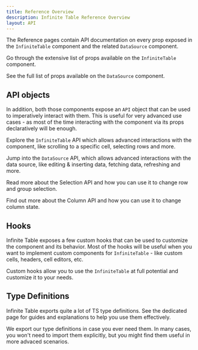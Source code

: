 ```yaml
---
title: Reference Overview
description: Infinite Table Reference Overview
layout: API
---
```


The Reference pages contain API documentation on every prop exposed in the `InfiniteTable` component and the related `DataSource` component.


<HeroCards>
<YouWillLearnCard title="Infinite Table Props" path="/docs/reference/infinite-table-props">

Go through the extensive list of props available on the `InfiniteTable` component.

</YouWillLearnCard>

<YouWillLearnCard title="DataSource Props" path="/docs/reference/datasource-props">

See the full list of props available on the `DataSource` component.

</YouWillLearnCard>

</HeroCards>

## API objects

In addition, both those components expose an `API` object that can be used to imperatively interact with them. This is useful for very advanced use cases - as most of the time interacting with the component via its props declaratively will be enough.

<HeroCards>
<YouWillLearnCard title="Infinite Table API" path="/docs/reference/api">

Explore the `InfiniteTable` API which allows advanced interactions with the component, like scrolling to a specific cell, selecting rows and more.

</YouWillLearnCard>

<YouWillLearnCard title="DataSource API" path="/docs/reference/datasource-api">

Jump into the `DataSource` API, which allows advanced interactions with the data source, like editing & inserting data, fetching data, refreshing and more.

</YouWillLearnCard>

<YouWillLearnCard title="Infinite Table Selection API" path="/docs/reference/selection-api">

Read more about the Selection API and how you can use it to change row and group selection.

</YouWillLearnCard>

<YouWillLearnCard title="Infinite Table Column API" path="/docs/reference/column-api">

Find out more about the Column API and how you can use it to change column state.

</YouWillLearnCard>

</HeroCards>


## Hooks

Infinite Table exposes a few custom hooks that can be used to customize the component and its behavior. Most of the hooks will be useful when you want to implement custom components for `InfiniteTable` - like custom cells, headers, cell editors, etc.

<HeroCards>
<YouWillLearnCard title="Infinite Table Hooks" path="/docs/reference/hooks">

Custom hooks allow you to use the `InfiniteTable` at full potential and customize it to your needs.

</YouWillLearnCard>

</HeroCards>


## Type Definitions

Infinite Table exports quite a lot of TS type definitions. See the dedicated page for guides and explanations to help you use them effectively.

<HeroCards>
<YouWillLearnCard title="Type Definitions" path="/docs/reference/type-definitions">

We export our type definitions in case you ever need them. In many cases, you won't need to import them explicitly, but you might find them useful in more advaced scenarios.

</YouWillLearnCard>

</HeroCards>

